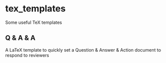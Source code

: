 # tex_templates
Some useful TeX templates

## Q & A & A
A LaTeX template to quickly set a Question & Answer & Action document to respond to reviewers

